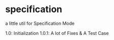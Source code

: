 # specification
a little util for Specification Mode

1.0: Initialization
1.0.1: A lot of Fixes & A Test Case